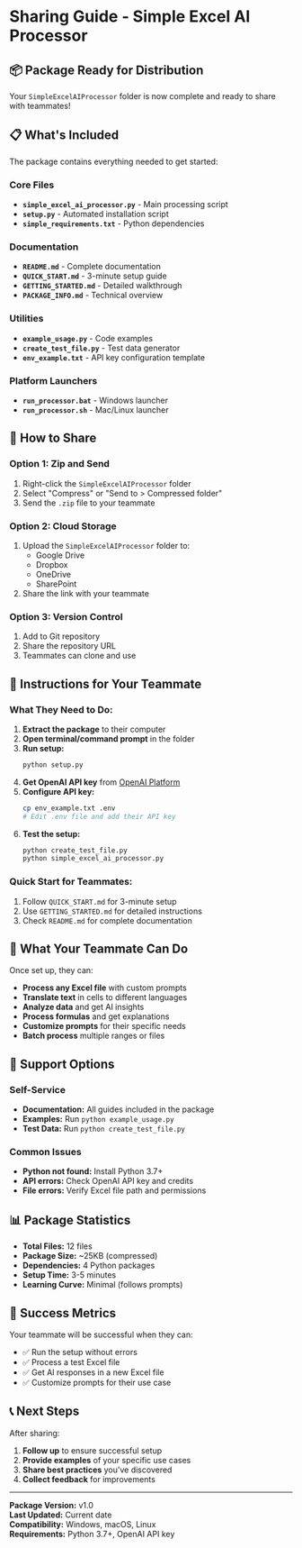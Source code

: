 # Sharing Guide - Simple Excel AI Processor

## 📦 Package Ready for Distribution

Your `SimpleExcelAIProcessor` folder is now complete and ready to share with teammates!

## 📋 What's Included

The package contains everything needed to get started:

### Core Files
- **`simple_excel_ai_processor.py`** - Main processing script
- **`setup.py`** - Automated installation script
- **`simple_requirements.txt`** - Python dependencies

### Documentation
- **`README.md`** - Complete documentation
- **`QUICK_START.md`** - 3-minute setup guide
- **`GETTING_STARTED.md`** - Detailed walkthrough
- **`PACKAGE_INFO.md`** - Technical overview

### Utilities
- **`example_usage.py`** - Code examples
- **`create_test_file.py`** - Test data generator
- **`env_example.txt`** - API key configuration template

### Platform Launchers
- **`run_processor.bat`** - Windows launcher
- **`run_processor.sh`** - Mac/Linux launcher

## 🚀 How to Share

### Option 1: Zip and Send
1. Right-click the `SimpleExcelAIProcessor` folder
2. Select "Compress" or "Send to > Compressed folder"
3. Send the `.zip` file to your teammate

### Option 2: Cloud Storage
1. Upload the `SimpleExcelAIProcessor` folder to:
   - Google Drive
   - Dropbox
   - OneDrive
   - SharePoint
2. Share the link with your teammate

### Option 3: Version Control
1. Add to Git repository
2. Share the repository URL
3. Teammates can clone and use

## 📝 Instructions for Your Teammate

### What They Need to Do:

1. **Extract the package** to their computer
2. **Open terminal/command prompt** in the folder
3. **Run setup:**
   ```bash
   python setup.py
   ```
4. **Get OpenAI API key** from [OpenAI Platform](https://platform.openai.com/api-keys)
5. **Configure API key:**
   ```bash
   cp env_example.txt .env
   # Edit .env file and add their API key
   ```
6. **Test the setup:**
   ```bash
   python create_test_file.py
   python simple_excel_ai_processor.py
   ```

### Quick Start for Teammates:
1. Follow `QUICK_START.md` for 3-minute setup
2. Use `GETTING_STARTED.md` for detailed instructions
3. Check `README.md` for complete documentation

## 🎯 What Your Teammate Can Do

Once set up, they can:

- **Process any Excel file** with custom prompts
- **Translate text** in cells to different languages
- **Analyze data** and get AI insights
- **Process formulas** and get explanations
- **Customize prompts** for their specific needs
- **Batch process** multiple ranges or files

## 🔧 Support Options

### Self-Service
- **Documentation:** All guides included in the package
- **Examples:** Run `python example_usage.py`
- **Test Data:** Run `python create_test_file.py`

### Common Issues
- **Python not found:** Install Python 3.7+
- **API errors:** Check OpenAI API key and credits
- **File errors:** Verify Excel file path and permissions

## 📊 Package Statistics

- **Total Files:** 12 files
- **Package Size:** ~25KB (compressed)
- **Dependencies:** 4 Python packages
- **Setup Time:** 3-5 minutes
- **Learning Curve:** Minimal (follows prompts)

## 🎉 Success Metrics

Your teammate will be successful when they can:
- ✅ Run the setup without errors
- ✅ Process a test Excel file
- ✅ Get AI responses in a new Excel file
- ✅ Customize prompts for their use case

## 📞 Next Steps

After sharing:
1. **Follow up** to ensure successful setup
2. **Provide examples** of your specific use cases
3. **Share best practices** you've discovered
4. **Collect feedback** for improvements

---

**Package Version:** v1.0  
**Last Updated:** Current date  
**Compatibility:** Windows, macOS, Linux  
**Requirements:** Python 3.7+, OpenAI API key 